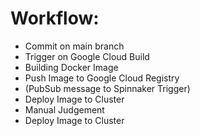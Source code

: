 # Workflow:
- Commit on main branch 
- Trigger on Google Cloud Build 
- Building Docker Image
- Push Image to Google Cloud Registry
- (PubSub message to Spinnaker Trigger)
- Deploy Image to Cluster
- Manual Judgement
- Deploy Image to Cluster
